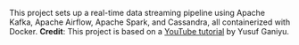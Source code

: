 This project sets up a real-time data streaming pipeline using Apache Kafka, Apache Airflow, Apache Spark, and Cassandra, all containerized with Docker.
**Credit**: This project is based on a [YouTube tutorial](https://youtu.be/GqAcTrqKcrY?si=L5jGcImRnH9twDo_) by Yusuf Ganiyu.
